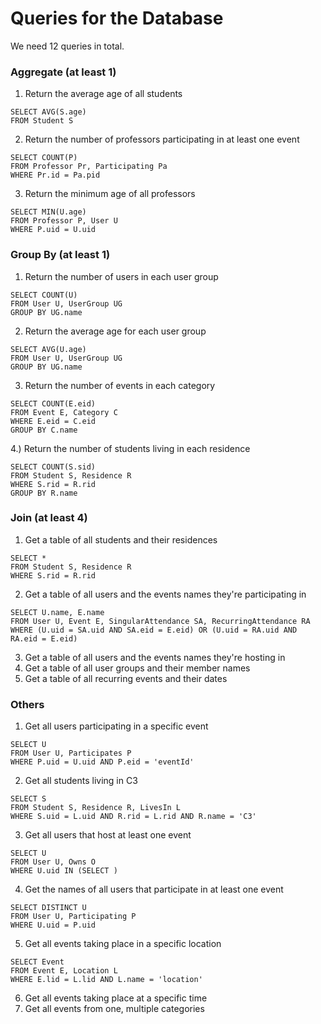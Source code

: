 # Queries for the Database

We need 12 queries in total.

### Aggregate (at least 1)

1) Return the average age of all students

```
SELECT AVG(S.age)
FROM Student S
```

2) Return the number of professors participating in at least one event

```
SELECT COUNT(P)
FROM Professor Pr, Participating Pa
WHERE Pr.id = Pa.pid
```

3) Return the minimum age of all professors

```
SELECT MIN(U.age)
FROM Professor P, User U
WHERE P.uid = U.uid
```


### Group By (at least 1)
1) Return the number of users in each user group

```
SELECT COUNT(U)
FROM User U, UserGroup UG
GROUP BY UG.name
```

2) Return the average age for each user group

```
SELECT AVG(U.age)
FROM User U, UserGroup UG
GROUP BY UG.name
```

3) Return the number of events in each category

```
SELECT COUNT(E.eid)
FROM Event E, Category C
WHERE E.eid = C.eid
GROUP BY C.name
```

4.) Return the number of students living in each residence

```
SELECT COUNT(S.sid)
FROM Student S, Residence R
WHERE S.rid = R.rid 
GROUP BY R.name
```

### Join (at least 4)
1) Get a table of all students and their residences

```
SELECT *
FROM Student S, Residence R
WHERE S.rid = R.rid
```

2) Get a table of all users and the events names they're participating in

```
SELECT U.name, E.name
FROM User U, Event E, SingularAttendance SA, RecurringAttendance RA
WHERE (U.uid = SA.uid AND SA.eid = E.eid) OR (U.uid = RA.uid AND RA.eid = E.eid) 
```

3) Get a table of all users and the events names they're hosting in
4) Get a table of all user groups and their member names
5) Get a table of all recurring events and their dates

### Others
1) Get all users participating in a specific event

```
SELECT U
FROM User U, Participates P
WHERE P.uid = U.uid AND P.eid = 'eventId'
```

2) Get all students living in C3

```
SELECT S
FROM Student S, Residence R, LivesIn L
WHERE S.uid = L.uid AND R.rid = L.rid AND R.name = 'C3'
```

3) Get all users that host at least one event

```
SELECT U
FROM User U, Owns O
WHERE U.uid IN (SELECT )
```

4) Get the names of all users that participate in at least one event

```
SELECT DISTINCT U
FROM User U, Participating P
WHERE U.uid = P.uid
```

5) Get all events taking place in a specific location

```
SELECT Event
FROM Event E, Location L
WHERE E.lid = L.lid AND L.name = 'location'
```

6) Get all events taking place at a specific time
7) Get all events from one, multiple categories
